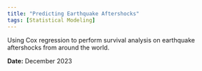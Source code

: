 ```yaml
---
title: "Predicting Earthquake Aftershocks"
tags: [Statistical Modeling]
---
```


Using Cox regression to perform survival analysis on earthquake aftershocks from around the world.

<span style="font-weight:bold;">Date:</span> December 2023